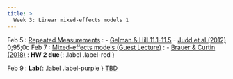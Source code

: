 ```yaml
---
title: >
  Week 3: Linear mixed-effects models 1
---
```


Feb 5
: [Repeated Measurements](https://socialinteractionlab.github.io/psych710-notes/linear-mixed-effects-models-1.html)
  : - [Gelman & Hill 11.1-11.5](https://socialinteractionlab.github.io/psych710//assets/readings/gelmanhill_chapter11.pdf)
    - [Judd et al (2012)](https://web.archive.org/web/20170809144756id_/http://webcom.upmf-grenoble.fr/LIP/Perso/DMuller/M2R/R_et_Mixed/documents/Journal%20of%20Personality%20and%20Social%20Psychology%202012%20Judd.pdf)
0;95;0c
Feb 7
: [Mixed-effects models (Guest Lecture)](#)
  : - [Brauer & Curtin (2018)](https://psych.wisc.edu/Brauer/BrauerLab/wp-content/uploads/2014/04/Brauer-and-Curtin-in-press-Psych-Methods.pdf)
: **HW 2 due**{: .label .label-red }

Feb 9
: **Lab**{: .label .label-purple } [TBD](#)
